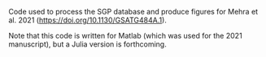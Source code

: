 Code used to process the SGP database and produce figures for Mehra et al. 2021 (https://doi.org/10.1130/GSATG484A.1).

Note that this code is written for Matlab (which was used for the 2021 manuscript), but a Julia version is forthcoming. 
